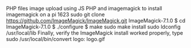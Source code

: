 PHP files image upload using JS PHP and imagemagick
to install imagemagick on a pi
1623  sudo git clone https://github.com/ImageMagick/ImageMagick.git ImageMagick-7.1.0
$ cd ImageMagick-7.1.0
$ ./configure
$ make
sudo make install
sudo ldconfig /usr/local/lib
Finally, verify the ImageMagick install worked properly, type
sudo /usr/local/bin/convert logo: logo.gif
